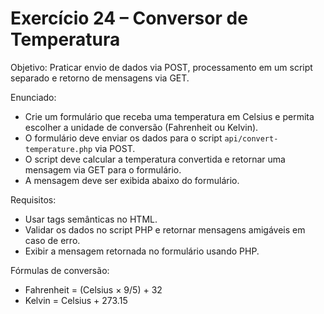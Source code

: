 # Exercício 24 – Conversor de Temperatura

Objetivo: Praticar envio de dados via POST, processamento em um script separado e retorno de mensagens via GET.

Enunciado:
- Crie um formulário que receba uma temperatura em Celsius e permita escolher a unidade de conversão (Fahrenheit ou Kelvin).
- O formulário deve enviar os dados para o script `api/convert-temperature.php` via POST.
- O script deve calcular a temperatura convertida e retornar uma mensagem via GET para o formulário.
- A mensagem deve ser exibida abaixo do formulário.

Requisitos:
- Usar tags semânticas no HTML.
- Validar os dados no script PHP e retornar mensagens amigáveis em caso de erro.
- Exibir a mensagem retornada no formulário usando PHP.

Fórmulas de conversão:
- Fahrenheit = (Celsius × 9/5) + 32
- Kelvin = Celsius + 273.15
